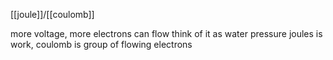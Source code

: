 [[joule]]/[[coulomb]]

more voltage, more electrons can flow
think of it as water pressure
joules is work, coulomb is group of flowing electrons	